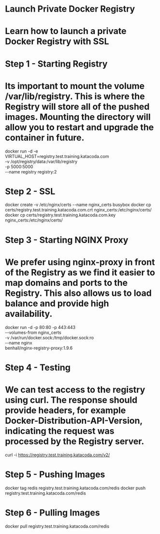 # Launch Private Docker Registry

# Learn how to launch a private Docker Registry with SSL

# Step 1 - Starting Registry
# Its important to mount the volume /var/lib/registry. This is where the Registry will store all of the pushed images. Mounting the directory will allow you to restart and upgrade the container in future.

docker run -d -e \
 VIRTUAL_HOST=registry.test.training.katacoda.com \
 -v /opt/registry/data:/var/lib/registry \
 -p 5000:5000 \
 --name registry registry:2

 # Step 2 - SSL

docker create -v /etc/nginx/certs --name nginx_certs busybox
docker cp certs/registry.test.training.katacoda.com.crt nginx_certs:/etc/nginx/certs/
docker cp certs/registry.test.training.katacoda.com.key nginx_certs:/etc/nginx/certs/

# Step 3 - Starting NGINX Proxy
# We prefer using nginx-proxy in front of the Registry as we find it easier to map domains and ports to the Registry. This also allows us to load balance and provide high availability.

docker run -d -p 80:80 -p 443:443 \
  --volumes-from nginx_certs \
  -v /var/run/docker.sock:/tmp/docker.sock:ro \
  --name nginx \
  benhall/nginx-registry-proxy:1.9.6

# Step 4 - Testing
# We can test access to the registry using curl. The response should provide headers, for example Docker-Distribution-API-Version, indicating the request was processed by the Registry server.

curl -i https://registry.test.training.katacoda.com/v2/

# Step 5 - Pushing Images

docker tag redis registry.test.training.katacoda.com/redis
docker push registry.test.training.katacoda.com/redis

# Step 6 - Pulling Images

docker pull registry.test.training.katacoda.com/redis
